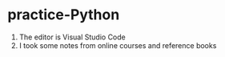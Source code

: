 # practice-Python
1. The editor is Visual Studio Code
2. I took some notes from online courses and reference books
